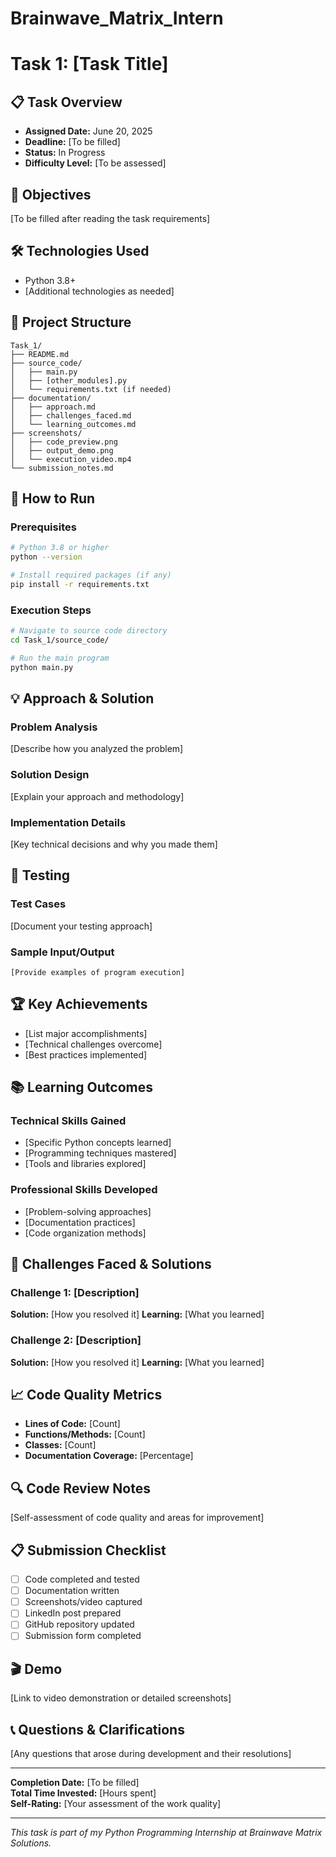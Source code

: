 # Brainwave_Matrix_Intern
# Task 1: [Task Title]

## 📋 Task Overview
- **Assigned Date:** June 20, 2025
- **Deadline:** [To be filled]
- **Status:** In Progress
- **Difficulty Level:** [To be assessed]

## 🎯 Objectives
[To be filled after reading the task requirements]

## 🛠️ Technologies Used
- Python 3.8+
- [Additional technologies as needed]

## 📁 Project Structure
```
Task_1/
├── README.md
├── source_code/
│   ├── main.py
│   ├── [other_modules].py
│   └── requirements.txt (if needed)
├── documentation/
│   ├── approach.md
│   ├── challenges_faced.md
│   └── learning_outcomes.md
├── screenshots/
│   ├── code_preview.png
│   ├── output_demo.png
│   └── execution_video.mp4
└── submission_notes.md
```

## 🚀 How to Run

### Prerequisites
```bash
# Python 3.8 or higher
python --version

# Install required packages (if any)
pip install -r requirements.txt
```

### Execution Steps
```bash
# Navigate to source code directory
cd Task_1/source_code/

# Run the main program
python main.py
```

## 💡 Approach & Solution

### Problem Analysis
[Describe how you analyzed the problem]

### Solution Design
[Explain your approach and methodology]

### Implementation Details
[Key technical decisions and why you made them]

## 🧪 Testing

### Test Cases
[Document your testing approach]

### Sample Input/Output
```
[Provide examples of program execution]
```

## 🏆 Key Achievements
- [List major accomplishments]
- [Technical challenges overcome]
- [Best practices implemented]

## 📚 Learning Outcomes

### Technical Skills Gained
- [Specific Python concepts learned]
- [Programming techniques mastered]
- [Tools and libraries explored]

### Professional Skills Developed
- [Problem-solving approaches]
- [Documentation practices]
- [Code organization methods]

## 🔧 Challenges Faced & Solutions

### Challenge 1: [Description]
**Solution:** [How you resolved it]
**Learning:** [What you learned]

### Challenge 2: [Description]
**Solution:** [How you resolved it]
**Learning:** [What you learned]

## 📈 Code Quality Metrics
- **Lines of Code:** [Count]
- **Functions/Methods:** [Count]
- **Classes:** [Count]
- **Documentation Coverage:** [Percentage]

## 🔍 Code Review Notes
[Self-assessment of code quality and areas for improvement]

## 📋 Submission Checklist
- [ ] Code completed and tested
- [ ] Documentation written
- [ ] Screenshots/video captured
- [ ] LinkedIn post prepared
- [ ] GitHub repository updated
- [ ] Submission form completed

## 🎬 Demo
[Link to video demonstration or detailed screenshots]

## 📞 Questions & Clarifications
[Any questions that arose during development and their resolutions]

---

**Completion Date:** [To be filled]  
**Total Time Invested:** [Hours spent]  
**Self-Rating:** [Your assessment of the work quality]

---

*This task is part of my Python Programming Internship at Brainwave Matrix Solutions.*
